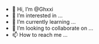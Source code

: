 - 👋 Hi, I’m @Ghxxi
- 👀 I’m interested in ...
- 🌱 I’m currently learning ...
- 💞️ I’m looking to collaborate on ...
- 📫 How to reach me ...

<!---
Ghxxi/Ghxxi is a ✨ special ✨ repository because its `README.md` (this file) appears on your GitHub profile.
You can click the Preview link to take a look at your changes.
--->

